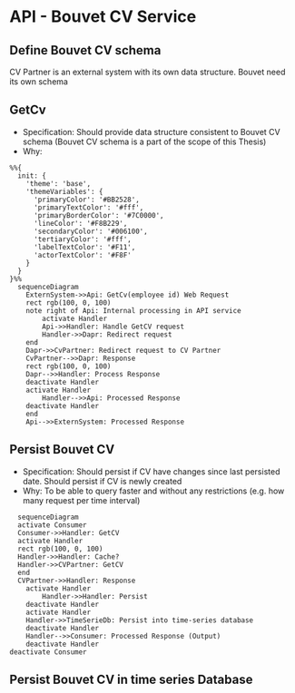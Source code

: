 ﻿# API - Bouvet CV Service

## Define Bouvet CV schema

CV Partner is an external system with its own data structure. Bouvet need its own schema

## GetCv

- Specification:
Should provide data structure consistent to Bouvet CV schema (Bouvet CV schema is a part of the scope of this Thesis)
- Why:
<!--https://mermaid.js.org/config/theming.html#sequence-diagram-variables-->
```mermaid
%%{
  init: {
    'theme': 'base',
    'themeVariables': {
      'primaryColor': '#BB2528',
      'primaryTextColor': '#fff',
      'primaryBorderColor': '#7C0000',
      'lineColor': '#F8B229',
      'secondaryColor': '#006100',
      'tertiaryColor': '#fff',
      'labelTextColor': '#F11',
      'actorTextColor': '#F8F'
    }
  }
}%%
  sequenceDiagram
    ExternSystem->>Api: GetCv(employee id) Web Request
    rect rgb(100, 0, 100)
    note right of Api: Internal processing in API service
        activate Handler
        Api->>Handler: Handle GetCV request
        Handler->>Dapr: Redirect request
    end
    Dapr->>CvPartner: Redirect request to CV Partner
    CvPartner-->>Dapr: Response
    rect rgb(100, 0, 100)
    Dapr-->>Handler: Process Response
    deactivate Handler
    activate Handler
        Handler-->>Api: Processed Response
    deactivate Handler
    end
    Api-->>ExternSystem: Processed Response
```

## Persist Bouvet CV

- Specification:
Should persist if CV have changes since last persisted date.
Should persist if CV is newly created
- Why:
To be able to query faster and without any restrictions (e.g. how many request per time interval)

```mermaid
  sequenceDiagram
  activate Consumer
  Consumer->>Handler: GetCV
  activate Handler
  rect rgb(100, 0, 100)
  Handler->>Handler: Cache?
  Handler->>CVPartner: GetCV
  end
  CVPartner->>Handler: Response
    activate Handler
        Handler->>Handler: Persist
    deactivate Handler
    activate Handler
    Handler->>TimeSerieDb: Persist into time-series database
    deactivate Handler
    Handler-->>Consumer: Processed Response (Output)
    deactivate Handler
deactivate Consumer
```

## Persist Bouvet CV in time series Database
